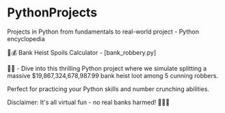 # PythonProjects
Projects in Python from fundamentals to real-world project - Python encyclopedia

🏦💰 Bank Heist Spoils Calculator - [bank_robbery.py]

💸🚀 - Dive into this thrilling Python project where we simulate splitting a massive $19,867,324,678,987.99 bank heist loot among 5 cunning robbers. 

Perfect for practicing your Python skills and number crunching abilities. 

Disclaimer: It's all virtual fun - no real banks harmed! 🚨👨‍💻
